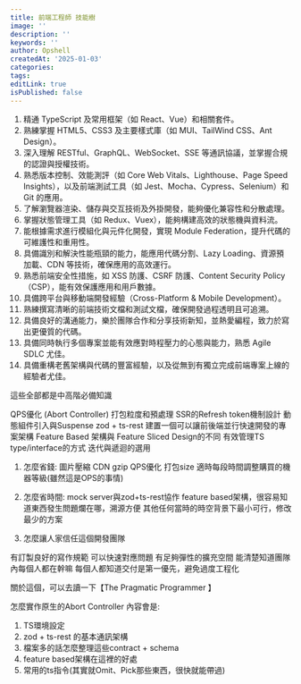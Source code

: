 ```yaml
---
title: 前端工程師 技能樹
image: ''
description: ''
keywords: ''
author: Opshell
createdAt: '2025-01-03'
categories:
tags:
editLink: true
isPublished: false
---
```

1. 精通 TypeScript 及常用框架（如 React、Vue）和相關套件。
2. 熟練掌握 HTML5、CSS3 及主要樣式庫（如 MUI、TailWind CSS、Ant Design）。
3. 深入理解 RESTful、GraphQL、WebSocket、SSE 等通訊協議，並掌握合規的認證與授權技術。
4. 熟悉版本控制、效能測評（如 Core Web Vitals、Lighthouse、Page Speed Insights），以及前端測試工具（如 Jest、Mocha、Cypress、Selenium）和 Git 的應用。
5. 了解瀏覽器渲染、儲存與交互技術及外掛開發，能夠優化兼容性和分散處理。
6. 掌握狀態管理工具（如 Redux、Vuex），能夠構建高效的狀態機與資料流。
7. 能根據需求進行模組化與元件化開發，實現 Module Federation，提升代碼的可維護性和重用性。
8. 具備識別和解決性能瓶頸的能力，能應用代碼分割、Lazy Loading、資源預加載、CDN 等技術，確保應用的高效運行。
9. 熟悉前端安全性措施，如 XSS 防護、CSRF 防護、Content Security Policy（CSP），能有效保護應用和用戶數據。
10. 具備跨平台與移動端開發經驗（Cross-Platform & Mobile Development）。
11. 熟練撰寫清晰的前端技術文檔和測試文檔，確保開發過程透明且可追溯。
12. 具備良好的溝通能力，樂於團隊合作和分享技術新知，並熱愛編程，致力於寫出更優質的代碼。
13. 具備同時執行多個專案並能有效應對時程壓力的心態與能力，熟悉 Agile SDLC 尤佳。
14. 具備重構老舊架構與代碼的豐富經驗，以及從無到有獨立完成前端專案上線的經驗者尤佳。

這些全部都是中高階必備知識

QPS優化 (Abort Controller)
打包粒度和預處理
SSR的Refresh token機制設計
動態組件引入與Suspense
zod + ts-rest 建置一個可以讓前後端並行快速開發的專案架構
Feature Based 架構與 Feature Sliced Design的不同
有效管理TS type/interface的方式
迭代與遞迴的選用

1. 怎麼省錢:
圖片壓縮
CDN gzip
QPS優化
打包size
適時每段時間調整購買的機器等級(雖然這是OPS的事情)

2. 怎麼省時間:
mock server與zod+ts-rest協作
feature based架構，很容易知道東西發生問題爛在哪，溯源方便
其他任何當時的時空背景下最小可行，修改最少的方案

3. 怎麼讓人家信任這個開發團隊

有訂製良好的寫作規範
可以快速對應問題
有足夠彈性的擴充空間
能清楚知道團隊內每個人都在幹嘛
每個人都知道交付是第一優先，避免過度工程化

關於這個，可以去讀一下【The Pragmatic Programmer 】

怎麼實作原生的Abort Controller
內容會是:

1. TS環境設定
2. zod + ts-rest 的基本通訊架構
3. 檔案多的話怎麼整理這些contract + schema
4. feature based架構在這裡的好處
5. 常用的ts指令(其實就Omit、Pick那些東西，很快就能帶過)
